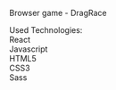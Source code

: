Browser game - DragRace

Used Technologies: </br>
React </br>
Javascript </br>
HTML5 </br>
CSS3 </br>
Sass </br>
